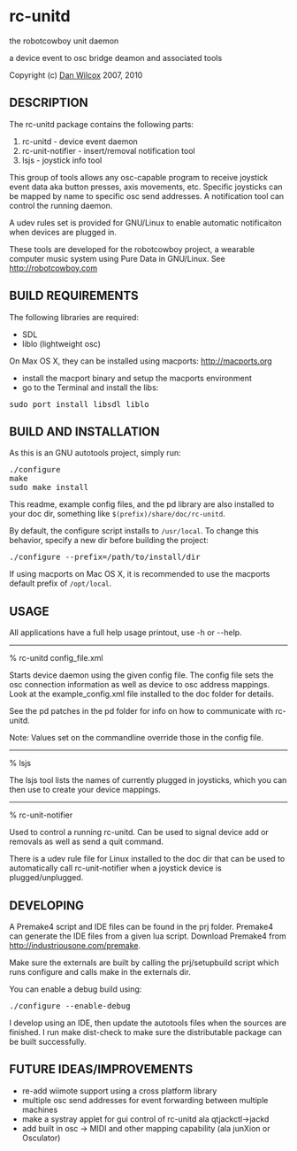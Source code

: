 rc-unitd
===================================

the robotcowboy unit daemon

a device event to osc bridge deamon and associated tools

Copyright (c) [Dan Wilcox](danomatika.com) 2007, 2010

DESCRIPTION
-----------

The rc-unitd package contains the following parts:

1. rc-unitd - device event daemon
2. rc-unit-notifier - insert/removal notification tool
3. lsjs - joystick info tool

This group of tools allows any osc-capable program to receive joystick event data aka button presses, axis movements, etc.  Specific joysticks can be mapped by name to specific osc send addresses.  A notification tool can control the running daemon.

A udev rules set is provided for GNU/Linux to enable automatic notificaiton when devices are plugged in.

These tools are developed for the robotcowboy project, a wearable computer
music system using Pure Data in GNU/Linux. See http://robotcowboy.com

BUILD REQUIREMENTS
------------------

The following libraries are required:

* SDL
* liblo (lightweight osc)

On Max OS X, they can be installed using macports: http://macports.org

* install the macport binary and setup the macports environment
* go to the Terminal and install the libs:
<pre>
sudo port install libsdl liblo
</pre>

BUILD AND INSTALLATION
----------------------

As this is an GNU autotools project, simply run: 

<pre>
./configure
make
sudo make install
</pre>

This readme, example config files, and the pd library are also installed to your doc dir, something like `$(prefix)/share/doc/rc-unitd`.

By default, the configure script installs to `/usr/local`.  To change this behavior, specify a new dir before building the project:

<pre>
./configure --prefix=/path/to/install/dir
</pre>

If using macports on Mac OS X, it is recommended to use the macports default prefix of `/opt/local`.

USAGE
-----

All applications have a full help usage printout, use -h or --help.

----

% rc-unitd config_file.xml

Starts device daemon using the given config file.  The config file sets the osc connection information as well as device to osc address mappings. Look at the example_config.xml file installed to the doc folder for details.

See the pd patches in the pd folder for info on how to communicate with rc-unitd.

Note: Values set on the commandline override those in the config file.

----

% lsjs

The lsjs tool lists the names of currently plugged in joysticks, which you can then use to create your device mappings.

----

% rc-unit-notifier 

Used to control a running rc-unitd.  Can be used to signal device add or removals as well as send a quit command.

There is a udev rule file for Linux installed to the doc dir that can be used to automatically call rc-unit-notifier when a joystick device is plugged/unplugged.

DEVELOPING
----------

A Premake4 script and IDE files can be found in the prj folder.  Premake4 can generate the IDE files from a given lua script.  Download Premake4 from http://industriousone.com/premake.

Make sure the externals are built by calling the prj/setupbuild script which runs configure and calls make in the externals dir.

You can enable a debug build using:
<pre>
./configure --enable-debug
</pre>

I develop using an IDE, then update the autotools files when the sources are finished.  I run make dist-check to make sure the distributable package can be built successfully.

FUTURE IDEAS/IMPROVEMENTS
-------------------------

* re-add wiimote support using a cross platform library
* multiple osc send addresses for event forwarding between multiple machines
* make a systray applet for gui control of rc-unitd ala qtjackctl->jackd
* add built in osc -> MIDI and other mapping capability (ala junXion or Osculator)

